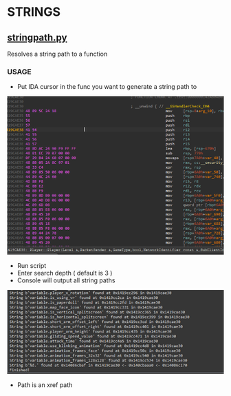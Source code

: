 # STRINGS

## [stringpath.py](./stringpath.py)
Resolves a string path to a function

### USAGE

- Put IDA cursor in the func you want to generate a string path to

![](./Res/stringpath1.png)
- Run script
- Enter search depth ( default is 3 )
- Console will output all string paths 

![](./Res/stringpath2.png)
- Path is an xref path